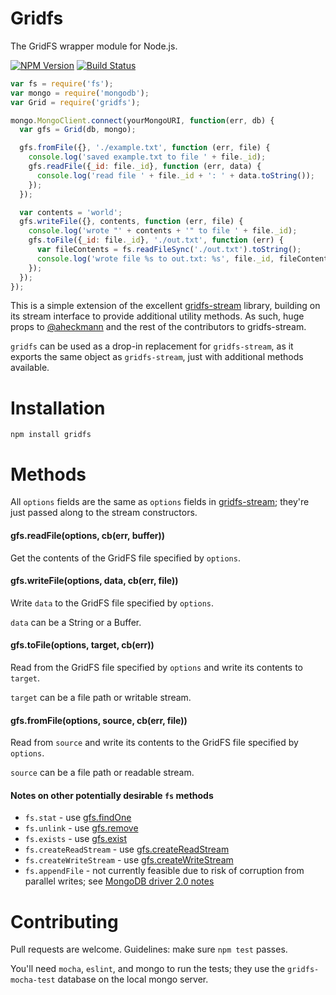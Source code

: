# Gridfs
The GridFS wrapper module for Node.js.

  [![NPM Version][npm-image]][npm-url]
  [![Build Status][travis-image]][travis-url]

```javascript
var fs = require('fs');
var mongo = require('mongodb');
var Grid = require('gridfs');

mongo.MongoClient.connect(yourMongoURI, function(err, db) {
  var gfs = Grid(db, mongo);

  gfs.fromFile({}, './example.txt', function (err, file) {
    console.log('saved example.txt to file ' + file._id);
    gfs.readFile({_id: file._id}, function (err, data) {
      console.log('read file ' + file._id + ': ' + data.toString());
    });
  });

  var contents = 'world';
  gfs.writeFile({}, contents, function (err, file) {
    console.log('wrote "' + contents + '" to file ' + file._id);
    gfs.toFile({_id: file._id}, './out.txt', function (err) {
      var fileContents = fs.readFileSync('./out.txt').toString();
      console.log('wrote file %s to out.txt: %s', file._id, fileContents);
    });
  });
});
```

This is a simple extension of the excellent [gridfs-stream](https://github.com/aheckmann/gridfs-stream) library, building on its stream interface to provide additional utility methods. As such, huge props to [@aheckmann](https://github.com/aheckmann) and the rest of the contributors to gridfs-stream.

`gridfs` can be used as a drop-in replacement for `gridfs-stream`, as it exports the same object as `gridfs-stream`, just with additional methods available.

# Installation
```
npm install gridfs
```

# Methods

All `options` fields are the same as `options` fields in [gridfs-stream](https://github.com/aheckmann/gridfs-stream); they're just passed along to the stream constructors.

#### gfs.readFile(options, cb(err, buffer))
Get the contents of the GridFS file specified by `options`.

#### gfs.writeFile(options, data, cb(err, file))
Write `data` to the GridFS file specified by `options`.

`data` can be a String or a Buffer.
#### gfs.toFile(options, target, cb(err))
Read from the GridFS file specified by `options` and write its contents to `target`.

`target` can be a file path or writable stream.

#### gfs.fromFile(options, source, cb(err, file))
Read from `source` and write its contents to the GridFS file specified by `options`.

`source` can be a file path or readable stream.

#### Notes on other potentially desirable `fs` methods
- `fs.stat` - use [gfs.findOne](https://github.com/aheckmann/gridfs-stream#accessing-file-metadata)
- `fs.unlink` - use [gfs.remove](https://github.com/aheckmann/gridfs-stream#removing-files)
- `fs.exists` - use [gfs.exist](https://github.com/aheckmann/gridfs-stream#check-if-file-exists)
- `fs.createReadStream` - use [gfs.createReadStream](https://github.com/aheckmann/gridfs-stream#createreadstream)
- `fs.createWriteStream` - use [gfs.createWriteStream](https://github.com/aheckmann/gridfs-stream#createwritestream)
- `fs.appendFile` - not currently feasible due to risk of corruption from parallel writes; see [MongoDB driver 2.0 notes](http://mongodb.github.io/node-mongodb-native/2.0/meta/changes-from-1.0/)

# Contributing
Pull requests are welcome. Guidelines: make sure `npm test` passes.

You'll need `mocha`, `eslint`, and mongo to run the tests; they use the `gridfs-mocha-test` database on the local mongo server.

[npm-image]: https://img.shields.io/npm/v/gridfs.svg?style=flat
[npm-url]: https://www.npmjs.com/package/gridfs
[travis-image]: https://img.shields.io/travis/LewisJEllis/gridfs.svg?style=flat
[travis-url]: https://travis-ci.org/LewisJEllis/gridfs
